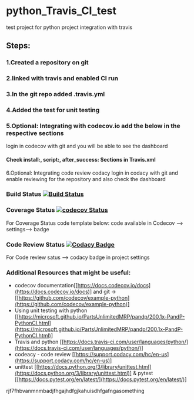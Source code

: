 # python_Travis_CI_test
test project for python project integration with travis

## Steps: 
### 1.Created a repository on git 
### 2.linked with travis and enabled CI run
### 3.In the git repo added .travis.yml
### 4.Added the test for unit testing 
### 5.Optional: Integrating with codecov.io add the below in the respective sections 
login in codecov with git and you will be able to see the dashboard
#### Check install:, script:, after_success: Sections in Travis.xml

6.Optional: Integrating code review codacy 
login in codacy with git and enable reviewing for the repository and also check the dashboard

### Build Status [![Build Status](https://travis-ci.org/prithvisekhar/python_Travis_CI_test.svg?branch=master)](https://travis-ci.org/prithvisekhar/python_Travis_CI_test)

### Coverage Status [![codecov Status](https://codecov.io/gh/prithvisekhar/python_Travis_CI_test/branch/master/graph/badge.svg)](https://codecov.io/gh/prithvisekhar/python_Travis_CI_test)
For Coverage Status code template below: code available in Codecov --> settings--> badge
### Code Review Status [![Codacy Badge](https://api.codacy.com/project/badge/Grade/733e3759ac334457b30d75329cb2b6a7)](https://www.codacy.com/app/prithvisekhar/python_Travis_CI_test?utm_source=github.com&amp;utm_medium=referral&amp;utm_content=prithvisekhar/python_Travis_CI_test&amp;utm_campaign=Badge_Grade)
For Code review satus --> codacy badge in project settings

### Additional Resources that might be useful: 
*   codecov documentation[[https://docs.codecov.io/docs](https://docs.codecov.io/docs)] and git -> [[https://github.com/codecov/example-python](https://github.com/codecov/example-python)]
*   Using unit testing with python [[https://microsoft.github.io/PartsUnlimitedMRP/pandp/200.1x-PandP-PythonCI.html](https://microsoft.github.io/PartsUnlimitedMRP/pandp/200.1x-PandP-PythonCI.html)]
*   Travis and python [[https://docs.travis-ci.com/user/languages/python/](https://docs.travis-ci.com/user/languages/python/)]
*   codeacy - code review [[https://support.codacy.com/hc/en-us](https://support.codacy.com/hc/en-us)]
*   unittest [[https://docs.python.org/3/library/unittest.html](https://docs.python.org/3/library/unittest.html)] & pytest [[https://docs.pytest.org/en/latest/](https://docs.pytest.org/en/latest/)]

rjf7fhbvanmnmbadjfhgajhdfgjkahuisdhfgafngasomething
